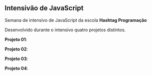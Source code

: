 ## Intensivão de JavaScript

Semana de intensivo de JavaScript da escola **Hashtag Programação**

Desenvolvido durante o intensivo quatro projetos distintos.

**Projeto 01**:

**Projeto 02**:

**Projeto 03**:

**Projeto 04**:
